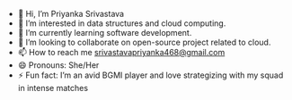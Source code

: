 - 👋 Hi, I’m Priyanka Srivastava
- 👀 I’m interested in data structures and cloud computing.
- 🌱 I’m currently learning software development.
- 💞️ I’m looking to collaborate on open-source project related to cloud.
- 📫 How to reach me srivastavapriyanka468@gmail.com
- 😄 Pronouns: She/Her
- ⚡ Fun fact: I’m an avid BGMI player and love strategizing with my squad in intense matches 
